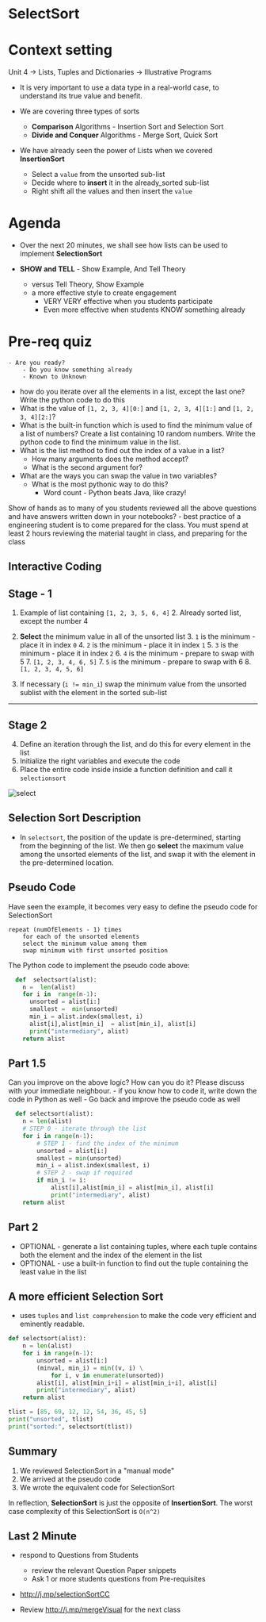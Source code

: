 

# SelectSort 

# Context setting 
Unit 4 -> Lists, Tuples and Dictionaries -> Illustrative Programs
  - It is very important to use a data type in a real-world case, to understand its true value and benefit. 
  - We are covering three types of sorts 
	 - **Comparison** Algorithms - Insertion Sort and Selection Sort 
	 - **Divide and Conquer** Algorithms - Merge Sort, Quick Sort
  
 - We have already seen the power of Lists when we covered  **InsertionSort** 
	 - Select a `value` from the unsorted sub-list
	 - Decide where to **insert** it in the already_sorted sub-list
	 - Right shift all the values and then insert the `value`

# Agenda 
- Over the next 20 minutes, we shall see how lists can be used to implement **SelectionSort**

- **SHOW and TELL**  - Show Example, And Tell Theory 
	- versus Tell Theory, Show Example 
	- a more effective style to create engagement 
		- VERY VERY effective when you students participate
		- Even more effective when students KNOW something already

# Pre-req quiz 
	- Are you ready?
		- Do you know something already 
		- Known to Unknown

  - how do you iterate over all the elements in a list, except the last one? Write the python code to do this 
  - What is the value of `[1, 2, 3, 4][0:]` and `[1, 2, 3, 4][1:]` and `[1, 2, 3, 4][2:]`?
  - What is the built-in function which is used to find the minimum value of a list of numbers? Create a list containing 10 random numbers. Write the python code to find the minimum value in the list.
  - What is the list method to find out the index of a value in a list? 
	  - How many arguments does the method accept? 
	  - What is the second argument for? 
  - What are the ways you can swap the value in two variables? 
	  - What is the most pythonic way to do this? 
		  - Word count - Python beats Java, like crazy! 

Show of hands as to many of you students reviewed all the above questions and have answers written down in your notebooks? 
	- best practice of a engineering student is to come prepared for the class. You must spend at least 2 hours reviewing the material taught in class, and preparing for the class 

## Interactive Coding

## Stage - 1
1. Example of list containing `[1, 2, 3, 5, 6, 4]` 
	2. Already sorted list, except the number 4 

2. **Select** the minimum value in all of the unsorted list 
	3. `1` is the minimum - place it in index `0` 
	4. `2` is the minimum - place it in index `1` 
	5. `3` is the minimum - place it in index `2` 
	6. `4` is the minimum - prepare to swap with 5 
		7. `[1, 2, 3, 4, 6, 5]` 
	7. `5` is the minimum - prepare to swap with 6 
		8. `[1, 2, 3, 4, 5, 6]`

3. If necessary (`i != min_i`) swap the minimum value from the unsorted sublist with the element in the sorted sub-list

---

## Stage 2
4. Define an iteration through the list, and do this for every element in the list 
5. Initialize the right variables and execute the code
6. Place the entire code inside inside a function definition and call it `selectionsort` 

![select](http://bit.ly/select2PNG)

## Selection Sort Description 

-   In  `selectsort`, the position of the update is pre-determined, starting from the beginning of the list. We then go  **select**  the maximum value among the unsorted elements of the list, and swap it with the element in the pre-determined location.

## Pseudo Code 

Have seen the example, it becomes very easy to define the pseudo code for SelectionSort 

	repeat (numOfElements - 1) times 
		for each of the unsorted elements 
		select the minimum value among them
		swap minimum with first unsorted position
	
The Python code to implement the pseudo code above:

```python 
  def  selectsort(alist): 
    n =  len(alist)
    for i in  range(n-1):
	  unsorted = alist[i:] 
	  smallest =  min(unsorted) 
	  min_i = alist.index(smallest, i)
	  alist[i],alist[min_i]  = alist[min_i], alist[i]  
	  print("intermediary", alist)
    return alist 
```

## Part 1.5 

Can you improve on the above logic? How can you do it? Please discuss with your immediate neighbour. 
	- if you know how to code it, write down the code in Python as well 
	- Go back and improve the pseudo code as well 

```python 
  def selectsort(alist):
    n = len(alist) 
    # STEP 0 - iterate through the list
    for i in range(n-1):
        # STEP 1 - find the index of the minimum
        unsorted = alist[i:]
        smallest = min(unsorted)
        min_i = alist.index(smallest, i)
        # STEP 2 - swap if required 
        if min_i != i:
            alist[i],alist[min_i] = alist[min_i], alist[i]
            print("intermediary", alist)
    return alist
```



## Part 2 
   - OPTIONAL - generate a list containing tuples, where each tuple contains both the element and the index of the element in the list 
   - OPTIONAL - use a built-in function to find out the tuple containing the least value in the list

## A more efficient Selection Sort 

-   uses  `tuples`  and  `list comprehension`  to make the code very efficient and eminently readable.

```python
def selectsort(alist):
    n = len(alist)
    for i in range(n-1):
        unsorted = alist[i:]
        (minval, min_i) = min((v, i) \
            for i, v in enumerate(unsorted))
        alist[i], alist[min_i+i] = alist[min_i+i], alist[i]
        print("intermediary", alist)
    return alist

tlist = [85, 69, 12, 12, 54, 36, 45, 5]
print("unsorted", tlist)
print("sorted:", selectsort(tlist))
```


## Summary
1. We reviewed SelectionSort in a "manual mode" 
2. We arrived at the pseudo code 
3. We wrote the equivalent code for SelectionSort 

In reflection, **SelectionSort** is just the opposite of **InsertionSort**. The worst case complexity of this SelectionSort is `O(n^2)`

## Last 2 Minute 

 - respond to Questions from Students 
	 - review the relevant Question Paper snippets
	 - Ask 1 or more students questions from Pre-requisites
  
  - http://j.mp/selectionSortCC
  - Review http://j.mp/mergeVisual for the next class 



<!--stackedit_data:
eyJoaXN0b3J5IjpbLTE5MjQxODUzNDYsMTU1NjMxMjkwMCw5Nz
Y3Njk3MCwtODg3Nzk2MTkzLC0xMTMzNTU5ODcxLC0xOTMwMDYw
NzgzLC0xNTEwMjMzMzcxLDEwOTY1NDUzNDRdfQ==
-->